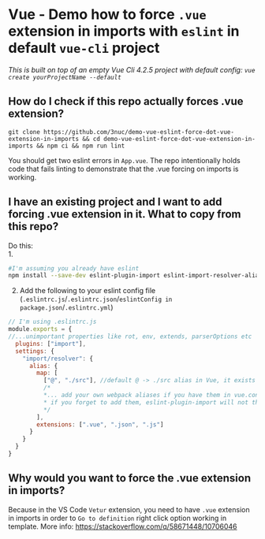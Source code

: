 # Vue - Demo how to force `.vue` extension in imports with `eslint` in default `vue-cli` project
*This is built on top of an empty Vue Cli 4.2.5 project with default config: `vue create yourProjectName --default`*
  ## How do I check if this repo actually forces .vue extension?
```shell
git clone https://github.com/3nuc/demo-vue-eslint-force-dot-vue-extension-in-imports && cd demo-vue-eslint-force-dot-vue-extension-in-imports && npm ci && npm run lint
```
You should get two eslint errors in `App.vue`. The repo intentionally holds code that fails linting to demonstrate that the .vue forcing on imports is working.

## I have an existing project and I want to add forcing .vue extension in it. What to copy from this repo?

Do this:  
1.
  ```sh
  #I'm assuming you already have eslint
  npm install --save-dev eslint-plugin-import eslint-import-resolver-alias
  ```

2. Add the following to your eslint config file (`.eslintrc.js`/`.eslintrc.json`/`eslintConfig in package.json`/`.eslintrc.yml`)
```js
// I'm using .eslintrc.js
module.exports = {
//...unimportant properties like rot, env, extends, parserOptions etc
  plugins: ["import"],
  settings: {
    "import/resolver": {
      alias: {
        map: [
          ["@", "./src"], //default @ -> ./src alias in Vue, it exists even if vue.config.js is not present
          /* 
          *... add your own webpack aliases if you have them in vue.config.js/other webpack config file
          * if you forget to add them, eslint-plugin-import will not throw linting error in .vue imports that contain the webpack alias you forgot to add
          */
        ],
        extensions: [".vue", ".json", ".js"]
      }
    }
  }
}
```

## Why would you want to force the .vue extension in imports?
Because in the VS Code `Vetur` extension, you need to have `.vue` extension in imports in order to `Go to definition` right click option working in template.
More info: https://stackoverflow.com/q/58671448/10706046
